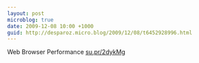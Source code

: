 ```yaml
---
layout: post
microblog: true
date: 2009-12-08 10:00 +1000
guid: http://desparoz.micro.blog/2009/12/08/t6452928996.html
---
```

Web Browser Performance [su.pr/2dykMg](http://su.pr/2dykMg)
